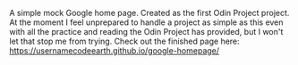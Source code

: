 A simple mock Google home page. Created as the first Odin Project project. At the moment I feel unprepared to handle a project as simple as this even with all the practice and reading the Odin Project has provided, but I won't let that stop me from trying. 
Check out the finished page here: https://usernamecodeearth.github.io/google-homepage/
